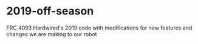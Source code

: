 ﻿# 2019-off-season
FRC 4093 Hardwired's 2019 code with modifications for new features and changes we are making to our robot
